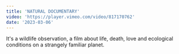 ```yaml
---
title: 'NATURAL DOCUMENTARY'
video: 'https://player.vimeo.com/video/817170762'
date: '2023-03-06'
---
```


It's a wildlife observation, a film about life, death, love and ecological conditions on a strangely familiar planet.